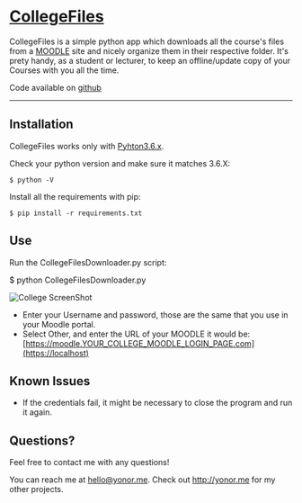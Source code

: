 # [CollegeFiles](http://yonor.me/coollegefiles)

CollegeFiles is a simple python app which downloads all the course's files from a [MOODLE](https://moodle.org/) site and nicely organize them in their respective folder.
It's prety handy, as a student or lecturer, to keep an offline/update copy of your Courses with you all the time.

Code available on [github](https://github.com/yo0x/CollegeFiles)

----

## Installation
CollegeFiles works only with [Pyhton3.6.x](https://www.python.org/downloads/release/python-365/).

Check your python version and make sure it matches 3.6.X:

    $ python -V

Install all the requirements with pip:

    $ pip install -r requirements.txt

## Use
Run the CollegeFilesDownloader.py script:

 $ python CollegeFilesDownloader.py

![College ScreenShot](https://i.postimg.cc/KzV0HwYj/Screenshot-20190320-095406.png)

* Enter your Username and password, those are the same that you use in your Moodle portal.
* Select Other, and enter the URL of your MOODLE it would be: [https://moodle.YOUR_COLLEGE_MOODLE_LOGIN_PAGE.com](https://localhost)

## Known Issues

* If the credentials fail, it might be necessary to close the program and run it again.

        

## Questions?

Feel free to contact me with any questions!

You can reach me at <hello@yonor.me>.
Check out <http://yonor.me> for my other projects.
